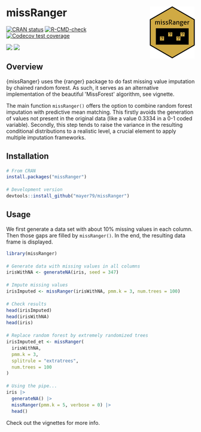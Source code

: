 # missRanger <a href='https://github.com/mayer79/missRanger'><img src='man/figures/logo.png' align="right" height="139" /></a>

<!-- badges: start -->

[![CRAN status](http://www.r-pkg.org/badges/version/missRanger)](https://cran.r-project.org/package=missRanger)
[![R-CMD-check](https://github.com/mayer79/missRanger/actions/workflows/R-CMD-check.yaml/badge.svg)](https://github.com/mayer79/missRanger/actions)
[![Codecov test coverage](https://codecov.io/gh/mayer79/missRanger/branch/main/graph/badge.svg)](https://app.codecov.io/gh/mayer79/missRanger?branch=main)

[![](https://cranlogs.r-pkg.org/badges/missRanger)](https://cran.r-project.org/package=missRanger) 
[![](https://cranlogs.r-pkg.org/badges/grand-total/missRanger?color=orange)](https://cran.r-project.org/package=missRanger)

<!-- badges: end -->

## Overview

{missRanger} uses the {ranger} package to do fast missing value imputation by chained random forest. As such, it serves as an alternative implementation of the beautiful 'MissForest' algorithm, see vignette.

The main function `missRanger()` offers the option to combine random forest imputation with predictive mean matching. This firstly avoids the generation of values not present in the original data (like a value 0.3334 in a 0-1 coded variable). Secondly, this step tends to raise the variance in the resulting conditional distributions to a realistic level, a crucial element to apply multiple imputation frameworks.

## Installation

```r
# From CRAN
install.packages("missRanger")

# Development version
devtools::install_github("mayer79/missRanger")
```

## Usage

We first generate a data set with about 10% missing values in each column. 
Then those gaps are filled by `missRanger()`. In the end, the resulting data frame is displayed.

``` r
library(missRanger)
 
# Generate data with missing values in all columns
irisWithNA <- generateNA(iris, seed = 347)
 
# Impute missing values
irisImputed <- missRanger(irisWithNA, pmm.k = 3, num.trees = 100)
 
# Check results
head(irisImputed)
head(irisWithNA)
head(iris)

# Replace random forest by extremely randomized trees
irisImputed_et <- missRanger(
  irisWithNA, 
  pmm.k = 3, 
  splitrule = "extratrees", 
  num.trees = 100
)

# Using the pipe...
iris |> 
  generateNA() |> 
  missRanger(pmm.k = 5, verbose = 0) |> 
  head()
```

Check out the vignettes for more info.
